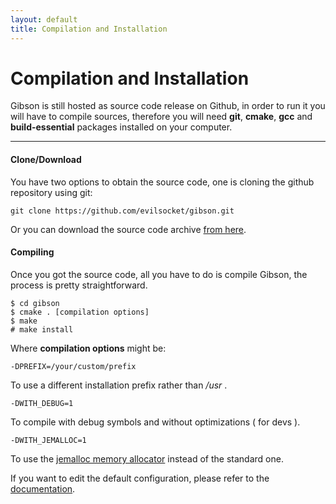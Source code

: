 ```yaml
---
layout: default
title: Compilation and Installation
---
```


# Compilation and Installation

Gibson is still hosted as source code release on Github, in order to run it you will have to compile sources, therefore you will need **git**, **cmake**, **gcc** and **build-essential** packages installed on your computer.

* * *

#### Clone/Download

You have two options to obtain the source code, one is cloning the github repository using git:

    git clone https://github.com/evilsocket/gibson.git

Or you can download the source code archive [from here](https://github.com/evilsocket/gibson/archive/unstable.zip).

#### Compiling

Once you got the source code, all you have to do is compile Gibson, the process is pretty straightforward.

    $ cd gibson
    $ cmake . [compilation options]
    $ make
    # make install

Where **compilation options** might be:

    -DPREFIX=/your/custom/prefix

To use a different installation prefix rather than _/usr_ .

    -DWITH_DEBUG=1

To compile with debug symbols and without optimizations ( for devs ).

    -DWITH_JEMALLOC=1

To use the [jemalloc memory allocator](/blog/gibson-is-now-optionally-jemalloc-powered.html) instead of the standard one.

If you want to edit the default configuration, please refer to the [documentation](/documentation.html).

